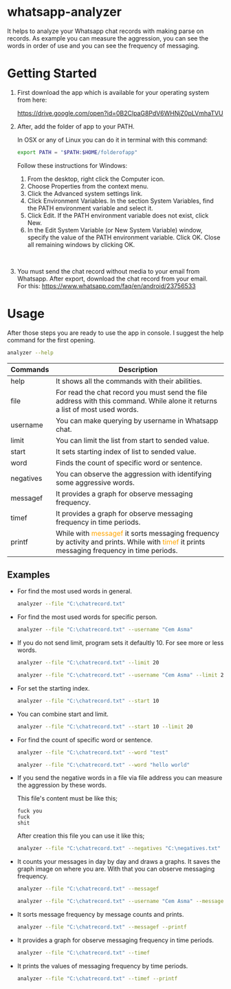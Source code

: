 # whatsapp-analyzer

It helps to analyze your Whatsapp chat records with making parse on records. As example you can measure the aggression, you can see the words in order of use and you can see the frequency of messaging.


# Getting Started

1. First download the app which is available for your operating system from here:

    https://drive.google.com/open?id=0B2ClpaG8PdV6WHNjZ0pLVmhaTVU

2. After, add the folder of app to your PATH.

    In OSX or any of Linux you can do it in terminal with this command:
    ```sh
    export PATH = "$PATH:$HOME/folderofapp"
    ```

    Follow these instructions for Windows:
    1. From the desktop, right click the Computer icon.
    2. Choose Properties from the context menu.
    3. Click the Advanced system settings link.
    4. Click Environment Variables. In the section System Variables, find the PATH environment variable and select it.
    5. Click Edit. If the PATH environment variable does not exist, click New.
    6. In the Edit System Variable (or New System Variable) window, specify the value of the PATH environment variable. Click OK. Close all remaining windows by clicking OK.

<br>

3. You must send the chat record without media to your email from Whatsapp. After export, download the chat record from your email.
<br>For this: https://www.whatsapp.com/faq/en/android/23756533

# Usage

After those steps you are ready to use the app in console. I suggest the help command for the first opening.

```sh
analyzer --help
```

| Commands  | Description                                                                |
|-----------|----------------------------------------------------------------------------|
| help      | It shows all the commands with their abilities.                            |
| file      | For read the chat record you must send the file address with this command. While alone it returns a list of most used words.                                                                 |
| username  | You can make querying by username in Whatsapp chat.                        |
| limit     | You can limit the list from start to sended value.                         |
| start     | It sets starting index of list to sended value.                            |
| word      | Finds the count of specific word or sentence.                              |
| negatives | You can observe the aggression with identifying some aggressive words.     |
| messagef  | It provides a graph for observe messaging frequency.                       |
| timef     | It provides a graph for observe messaging frequency in time periods.       |
| printf    | While with <div style="color:orange;display:inline;">messagef</div> it sorts messaging frequency by activity and prints. While with <div style="color:orange;display:inline;">timef</div> it prints messaging frequency in time periods.|


## Examples

* For find the most used words in general.
    ```sh
    analyzer --file "C:\chatrecord.txt"
    ```

* For find the most used words for specific person.
    ```sh
    analyzer --file "C:\chatrecord.txt" --username "Cem Asma"
    ```

* If you do not send limit, program sets it defaultly 10. For see more or less words.
    ```sh
    analyzer --file "C:\chatrecord.txt" --limit 20
    ```

    ```sh
    analyzer --file "C:\chatrecord.txt" --username "Cem Asma" --limit 20
    ```

* For set the starting index.
    ```sh
    analyzer --file "C:\chatrecord.txt" --start 10
    ```

* You can combine start and limit.
    ```sh
    analyzer --file "C:\chatrecord.txt" --start 10 --limit 20
    ```

* For find the count of specific word or sentence.
    ```sh
    analyzer --file "C:\chatrecord.txt" --word "test"
    ```

    ```sh
    analyzer --file "C:\chatrecord.txt" --word "hello world"
    ```

* If you send the negative words in a file via file address you can measure the aggression by these words.

    This file's content must be like this;
    ```
    fuck you
    fuck
    shit
    ```

    After creation this file you can use it like this;
    ```sh
    analyzer --file "C:\chatrecord.txt" --negatives "C:\negatives.txt"
    ```

* It counts your messages in day  by day and draws a graphs. It saves the graph image on where you are. With that you can observe messaging frequency.
    ```sh
    analyzer --file "C:\chatrecord.txt" --messagef
    ```

    ```sh
    analyzer --file "C:\chatrecord.txt" --username "Cem Asma" --messagef
    ```

* It sorts message frequency by message counts and prints.
    ```sh
    analyzer --file "C:\chatrecord.txt" --messagef --printf
    ```

* It provides a graph for observe messaging frequency in time periods.
    ```sh
    analyzer --file "C:\chatrecord.txt" --timef
    ```

* It prints the values of messaging frequency by time periods.
    ```sh
    analyzer --file "C:\chatrecord.txt" --timef --printf
    ```
